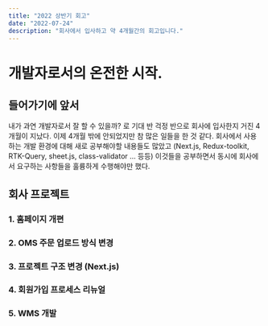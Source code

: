 ```yaml
---
title: "2022 상반기 회고"
date: "2022-07-24"
description: "회사에서 입사하고 약 4개월간의 회고입니다."
---
```


# 개발자로서의 온전한 시작.

## 들어가기에 앞서

내가 과연 개발자로서 잘 할 수 있을까? 로 기대 반 걱정 반으로 회사에 입사한지 거진 4개월이 지났다. 이제 4개월 밖에 안되었지만 참 많은 일들을 한 것 같다. 회사에서 사용하는 개발 환경에 대해 새로 공부해야할 내용들도 많았고 (Next.js, Redux-toolkit, RTK-Query, sheet.js, class-validator ... 등등) 이것들을 공부하면서 동시에 회사에서 요구하는 사항들을 훌륭하게 수행해야만 했다.

## 회사 프로젝트

### 1. 홈페이지 개편

### 2. OMS 주문 업로드 방식 변경

### 3. 프로젝트 구조 변경 (Next.js)

### 4. 회원가입 프로세스 리뉴얼

### 5. WMS 개발
